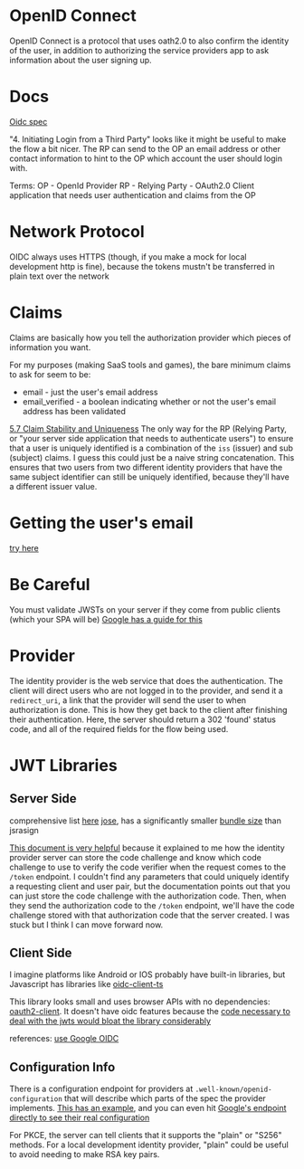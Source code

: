 # OpenID Connect

OpenID Connect is a protocol that uses oath2.0 to also confirm the identity of the user, in addition to authorizing the service providers app to ask information about the user signing up.

# Docs
[Oidc spec](https://openid.net/specs/openid-connect-core-1_0.html#rnc)

"4. Initiating Login from a Third Party" looks like it might be useful to make the flow a bit nicer. The RP can send to the OP an email address or other contact information to hint to the OP which account the user should login with.

Terms:
OP - OpenId Provider
RP - Relying Party - OAuth2.0 Client application that needs user authentication and claims from the OP

# Network Protocol
OIDC always uses HTTPS (though, if you make a mock for local development http is fine), because the tokens mustn't be transferred in plain text over the network

# Claims
Claims are basically how you tell the authorization provider which pieces of information you want.

For my purposes (making SaaS tools and games), the bare minimum claims to ask for seem to be:
- email - just the user's email address
- email_verified - a boolean indicating whether or not the user's email address has been validated

[5.7 Claim Stability and Uniqueness](https://openid.net/specs/openid-connect-core-1_0.html#ClaimStability)
The only way for the RP (Relying Party, or "your server side application that needs to authenticate users") to ensure that a user is uniquely identified is a combination of the `iss` (issuer) and sub (subject) claims. I guess this could just be a naive string concatenation. This ensures that two users from two different identity providers that have the same subject identifier can still be uniquely identified, because they'll have a different issuer value.

# Getting the user's email
[try here](https://developers.google.com/identity/openid-connect/openid-connect#obtaininguserprofileinformation)

# Be Careful
You must validate JWSTs on your server if they come from public clients (which your SPA will be)
[Google has a guide for this](https://developers.google.com/identity/openid-connect/openid-connect#validatinganidtoken)

# Provider
The identity provider is the web service that does the authentication. The client will direct users who are not logged in to the provider, and send it a `redirect_uri`, a link that the provider will send the user to when authorization is done. This is how they get back to the client after finishing their authentication. Here, the server should return a 302 'found' status code, and all of the required fields for the flow being used.

# JWT Libraries
## Server Side
comprehensive list [here](https://jwt.io/libraries)
[jose](https://github.com/panva/jose), has a significantly smaller [bundle size](https://bundlephobia.com/package/jose@5.7.0) than jsrasign

[This document is very helpful](https://www.authlete.com/developers/pkce/) because it explained to me how the identity provider server can store the code challenge and know which code challenge to use to verify the code verifier when the request comes to the `/token` endpoint. I couldn't find any parameters that could uniquely identify a requesting client and user pair, but the documentation points out that you can just store the code challenge with the authorization code. Then, when they send the authorization code to the `/token` endpoint, we'll have the code challenge stored with that authorization code that the server created. I was stuck but I think I can move forward now.

## Client Side
I imagine platforms like Android or IOS probably have built-in libraries, but Javascript has libraries like [oidc-client-ts](https://github.com/authts/oidc-client-ts/tree/main)

This library looks small and uses browser APIs with no dependencies: [oauth2-client](https://github.com/badgateway/oauth2-client). It doesn't have oidc features because the [code necessary to deal with the jwts would bloat the library considerably](https://github.com/badgateway/oauth2-client/pull/131)

references:
[use Google OIDC](https://developers.google.com/identity/openid-connect/openid-connect#python)

## Configuration Info
There is a configuration endpoint for providers at `.well-known/openid-configuration` that will describe which parts of the spec the provider implements. [This has an example](https://help.akana.com/content/current/cm/api_oauth/oauth_discovery/m_oauth_getOpenIdConnectWellknownConfiguration.htm), and you can even hit [Google's endpoint directly to see their real configuration](https://accounts.google.com/.well-known/openid-configuration)

For PKCE, the server can tell clients that it supports the "plain" or "S256" methods. For a local development identity provider, "plain" could be useful to avoid needing to make RSA key pairs.
